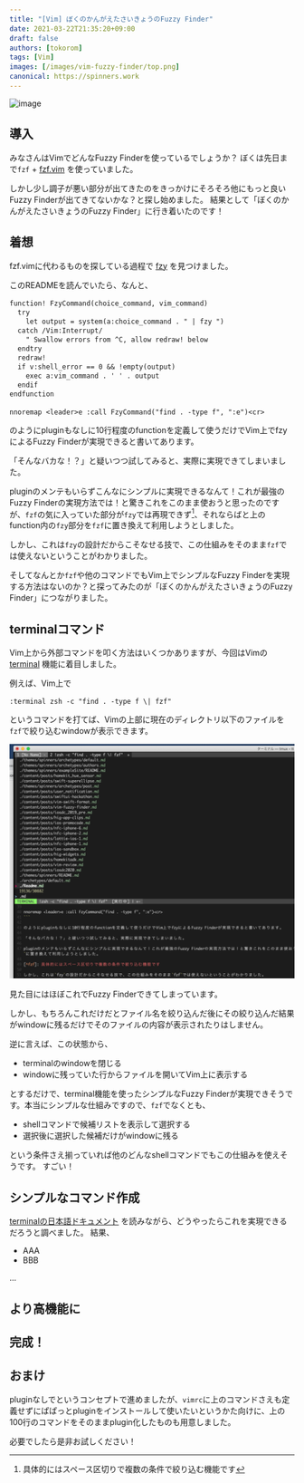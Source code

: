 ```yaml
---
title: "[Vim] ぼくのかんがえたさいきょうのFuzzy Finder"
date: 2021-03-22T21:35:20+09:00
draft: false
authors: [tokorom]
tags: [Vim]
images: [/images/vim-fuzzy-finder/top.png]
canonical: https://spinners.work
---
```


![image](/images/vim-fuzzy-finder/top.png)

## 導入

みなさんはVimでどんなFuzzy Finderを使っているでしょうか？
ぼくは先日まで`fzf` + [fzf.vim](https://github.com/junegunn/fzf.vim) を使っていました。

しかし少し調子が悪い部分が出てきたのをきっかけにそろそろ他にもっと良いFuzzy Finderが出てきてないかな？と探し始めました。
結果として「ぼくのかんがえたさいきょうのFuzzy Finder」に行き着いたのです！

## 着想

fzf.vimに代わるものを探している過程で [fzy](https://github.com/jhawthorn/fzy) を見つけました。

このREADMEを読んでいたら、なんと、

```vim
function! FzyCommand(choice_command, vim_command)
  try
    let output = system(a:choice_command . " | fzy ")
  catch /Vim:Interrupt/
    " Swallow errors from ^C, allow redraw! below
  endtry
  redraw!
  if v:shell_error == 0 && !empty(output)
    exec a:vim_command . ' ' . output
  endif
endfunction

nnoremap <leader>e :call FzyCommand("find . -type f", ":e")<cr>
```

のようにpluginもなしに10行程度のfunctionを定義して使うだけでVim上でfzyによるFuzzy Finderが実現できると書いてあります。

「そんなバカな！？」と疑いつつ試してみると、実際に実現できてしまいました。

pluginのメンテもいらずこんなにシンプルに実現できるなんて！これが最強のFuzzy Finderの実現方法では！と驚きこれをこのまま使おうと思ったのですが、`fzf`の気に入っていた部分が`fzy`では再現できず[^fzf]、それならばと上のfunction内の`fzy`部分を`fzf`に置き換えて利用しようとしました。

[^fzf]: 具体的にはスペース区切りで複数の条件で絞り込む機能です

しかし、これは`fzy`の設計だからこそなせる技で、この仕組みをそのまま`fzf`では使えないということがわかりました。

そしてなんとか`fzf`や他のコマンドでもVim上でシンプルなFuzzy Finderを実現する方法はないのか？と探ってみたのが「ぼくのかんがえたさいきょうのFuzzy Finder」につながりました。

## terminalコマンド

Vim上から外部コマンドを叩く方法はいくつかありますが、今回はVimの [terminal](https://vim-jp.org/vimdoc-ja/terminal.html) 機能に着目しました。

例えば、Vim上で

```
:terminal zsh -c "find . -type f \| fzf" 
```

というコマンドを打てば、Vimの上部に現在のディレクトリ以下のファイルを`fzf`で絞り込むwindowが表示できます。

![image](/images/vim-fuzzy-finder/terminal_sample.png)

見た目にはほぼこれでFuzzy Finderできてしまっています。

しかし、もちろんこれだけだとファイル名を絞り込んだ後にその絞り込んだ結果がwindowに残るだけでそのファイルの内容が表示されたりはしません。

逆に言えば、この状態から、

- terminalのwindowを閉じる
- windowに残っていた行からファイルを開いてVim上に表示する

とするだけで、terminal機能を使ったシンプルなFuzzy Finderが実現できそうです。本当にシンプルな仕組みですので、`fzf`でなくとも、

- shellコマンドで候補リストを表示して選択する
- 選択後に選択した候補だけがwindowに残る

という条件さえ揃っていれば他のどんなshellコマンドでもこの仕組みを使えそうです。
すごい！

## シンプルなコマンド作成

[terminalの日本語ドキュメント](https://vim-jp.org/vimdoc-ja/terminal.html) を読みながら、どうやったらこれを実現できるだろうと調べました。
結果、

- AAA
- BBB

...


## より高機能に

## 完成！

## おまけ

pluginなしでというコンセプトで進めましたが、`vimrc`に上のコマンドさえも定義せずにぱぱっとpluginをインストールして使いたいというかた向けに、上の100行のコマンドをそのままplugin化したものも用意しました。

必要でしたら是非お試しください！

